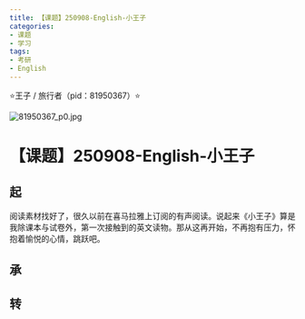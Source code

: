 ```yaml
---
title: 【课题】250908-English-小王子
categories:
- 课题
- 学习
tags:
- 考研
- English
---
```


⭐王子 / 旅行者（pid：81950367）⭐

![81950367_p0.jpg](https://byyw-oss1.oss-cn-hangzhou.aliyuncs.com/img/2025/09/08-37e2b0659cb49e5fa296ee9425b82ee5-81950367_p0.jpg.webp)

# 【课题】250908-English-小王子

## 起

阅读素材找好了，很久以前在喜马拉雅上订阅的有声阅读。说起来《小王子》算是我除课本与试卷外，第一次接触到的英文读物。那从这再开始，不再抱有压力，怀抱着愉悦的心情，跳跃吧。

## 承



## 转





